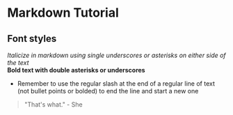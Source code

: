 # Markdown Tutorial
## Font styles
_Italicize in markdown using single underscores or asterisks on either side of the text_ \
**Bold text with double asterisks or underscores** 
- Remember to use the regular slash at the end of a regular line of text (not bullet points or bolded) to end the line and start a new one

> "That's what." - She
